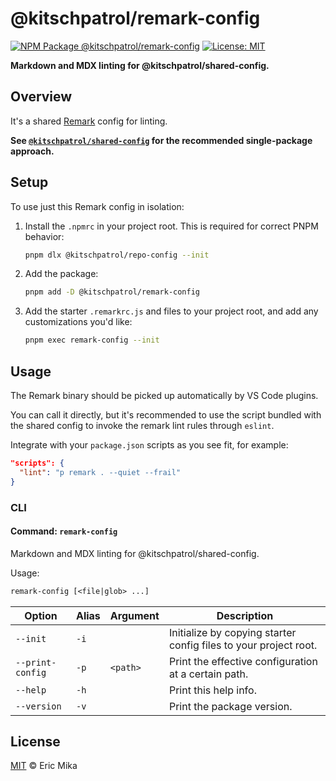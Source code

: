 <!--+ Warning: Content inside HTML comment blocks was generated by mdat and may be overwritten. +-->

<!-- header -->

# @kitschpatrol/remark-config

[![NPM Package @kitschpatrol/remark-config](https://img.shields.io/npm/v/@kitschpatrol/remark-config.svg)](https://npmjs.com/package/@kitschpatrol/remark-config)
[![License: MIT](https://img.shields.io/badge/License-MIT-yellow.svg)](https://opensource.org/licenses/MIT)

**Markdown and MDX linting for @kitschpatrol/shared-config.**

<!-- /header -->

## Overview

It's a shared [Remark](https://github.com/remarkjs/remark/blob/main/packages/remark-cli/readme.md#example-config-files-json-yaml-js) config for linting.

**See [`@kitschpatrol/shared-config`](https://www.npmjs.com/package/@kitschpatrol/shared-config) for the recommended single-package approach.**

## Setup

To use just this Remark config in isolation:

1. Install the `.npmrc` in your project root. This is required for correct PNPM behavior:

   ```sh
   pnpm dlx @kitschpatrol/repo-config --init
   ```

2. Add the package:

   ```sh
   pnpm add -D @kitschpatrol/remark-config
   ```

3. Add the starter `.remarkrc.js` and files to your project root, and add any customizations you'd like:

   ```sh
   pnpm exec remark-config --init
   ```

## Usage

The Remark binary should be picked up automatically by VS Code plugins.

You can call it directly, but it's recommended to use the script bundled with the shared config to invoke the remark lint rules through `eslint`.

Integrate with your `package.json` scripts as you see fit, for example:

```json
"scripts": {
  "lint": "p remark . --quiet --frail"
}
```

### CLI

<!-- cli-help -->

#### Command: `remark-config`

Markdown and MDX linting for @kitschpatrol/shared-config.

Usage:

```txt
remark-config [<file|glob> ...]
```

| Option           | Alias | Argument | Description                                                      |
| ---------------- | ----- | -------- | ---------------------------------------------------------------- |
| `--init`         | `-i`  |          | Initialize by copying starter config files to your project root. |
| `--print-config` | `-p`  | `<path>` | Print the effective configuration at a certain path.             |
| `--help`         | `-h`  |          | Print this help info.                                            |
| `--version`      | `-v`  |          | Print the package version.                                       |

<!-- /cli-help -->

<!-- license -->

## License

[MIT](license.txt) © Eric Mika

<!-- /license -->

